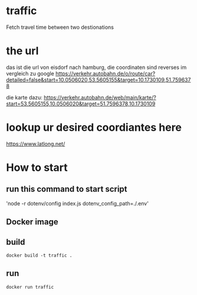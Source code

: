 # traffic
Fetch travel time between two destionations

# the url
das ist die url von eisdorf nach hamburg, die coordinaten sind reverses im vergleich zu google
    https://verkehr.autobahn.de/o/route/car?detailed=false&start=10.0506020,53.5605155&target=10.1730109,51.7596378

die karte dazu:
    https://verkehr.autobahn.de/web/main/karte/?start=53.5605155,10.0506020&target=51.7596378,10.1730109

# lookup ur desired coordiantes here
https://www.latlong.net/


# How to start
## run this command to start script
'node -r dotenv/config index.js dotenv_config_path=./.env'

## Docker image
## build
`docker build -t traffic .`
## run
`docker run traffic`